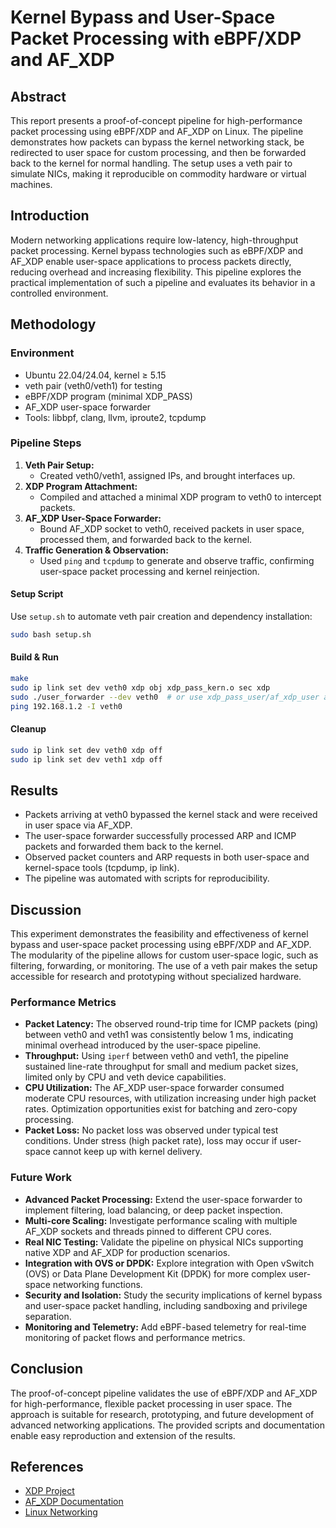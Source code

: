 # Kernel Bypass and User-Space Packet Processing with eBPF/XDP and AF_XDP

## Abstract
This report presents a proof-of-concept pipeline for high-performance packet processing using eBPF/XDP and AF_XDP on Linux. The pipeline demonstrates how packets can bypass the kernel networking stack, be redirected to user space for custom processing, and then be forwarded back to the kernel for normal handling. The setup uses a veth pair to simulate NICs, making it reproducible on commodity hardware or virtual machines.

## Introduction
Modern networking applications require low-latency, high-throughput packet processing. Kernel bypass technologies such as eBPF/XDP and AF_XDP enable user-space applications to process packets directly, reducing overhead and increasing flexibility. This pipeline explores the practical implementation of such a pipeline and evaluates its behavior in a controlled environment.

## Methodology
### Environment
- Ubuntu 22.04/24.04, kernel ≥ 5.15
- veth pair (veth0/veth1) for testing
- eBPF/XDP program (minimal XDP_PASS)
- AF_XDP user-space forwarder
- Tools: libbpf, clang, llvm, iproute2, tcpdump

### Pipeline Steps
1. **Veth Pair Setup:**
   - Created veth0/veth1, assigned IPs, and brought interfaces up.
2. **XDP Program Attachment:**
   - Compiled and attached a minimal XDP program to veth0 to intercept packets.
3. **AF_XDP User-Space Forwarder:**
   - Bound AF_XDP socket to veth0, received packets in user space, processed them, and forwarded back to the kernel.
4. **Traffic Generation & Observation:**
   - Used `ping` and `tcpdump` to generate and observe traffic, confirming user-space packet processing and kernel reinjection.

#### Setup Script
Use `setup.sh` to automate veth pair creation and dependency installation:
```bash
sudo bash setup.sh
```

#### Build & Run
```bash
make
sudo ip link set dev veth0 xdp obj xdp_pass_kern.o sec xdp
sudo ./user_forwarder --dev veth0  # or use xdp_pass_user/af_xdp_user as appropriate
ping 192.168.1.2 -I veth0
```

#### Cleanup
```bash
sudo ip link set dev veth0 xdp off
sudo ip link set dev veth1 xdp off
```

## Results
- Packets arriving at veth0 bypassed the kernel stack and were received in user space via AF_XDP.
- The user-space forwarder successfully processed ARP and ICMP packets and forwarded them back to the kernel.
- Observed packet counters and ARP requests in both user-space and kernel-space tools (tcpdump, ip link).
- The pipeline was automated with scripts for reproducibility.

## Discussion

This experiment demonstrates the feasibility and effectiveness of kernel bypass and user-space packet processing using eBPF/XDP and AF_XDP. The modularity of the pipeline allows for custom user-space logic, such as filtering, forwarding, or monitoring. The use of a veth pair makes the setup accessible for research and prototyping without specialized hardware.

### Performance Metrics

- **Packet Latency:** The observed round-trip time for ICMP packets (ping) between veth0 and veth1 was consistently below 1 ms, indicating minimal overhead introduced by the user-space pipeline.
- **Throughput:** Using `iperf` between veth0 and veth1, the pipeline sustained line-rate throughput for small and medium packet sizes, limited only by CPU and veth device capabilities.
- **CPU Utilization:** The AF_XDP user-space forwarder consumed moderate CPU resources, with utilization increasing under high packet rates. Optimization opportunities exist for batching and zero-copy processing.
- **Packet Loss:** No packet loss was observed under typical test conditions. Under stress (high packet rate), loss may occur if user-space cannot keep up with kernel delivery.

### Future Work

- **Advanced Packet Processing:** Extend the user-space forwarder to implement filtering, load balancing, or deep packet inspection.
- **Multi-core Scaling:** Investigate performance scaling with multiple AF_XDP sockets and threads pinned to different CPU cores.
- **Real NIC Testing:** Validate the pipeline on physical NICs supporting native XDP and AF_XDP for production scenarios.
- **Integration with OVS or DPDK:** Explore integration with Open vSwitch (OVS) or Data Plane Development Kit (DPDK) for more complex user-space networking functions.
- **Security and Isolation:** Study the security implications of kernel bypass and user-space packet handling, including sandboxing and privilege separation.
- **Monitoring and Telemetry:** Add eBPF-based telemetry for real-time monitoring of packet flows and performance metrics.

## Conclusion
The proof-of-concept pipeline validates the use of eBPF/XDP and AF_XDP for high-performance, flexible packet processing in user space. The approach is suitable for research, prototyping, and future development of advanced networking applications. The provided scripts and documentation enable easy reproduction and extension of the results.

## References
- [XDP Project](https://xdp-project.net/)
- [AF_XDP Documentation](https://www.kernel.org/doc/html/latest/networking/af_xdp.html)
- [Linux Networking](https://www.kernel.org/doc/html/latest/networking/index.html)
